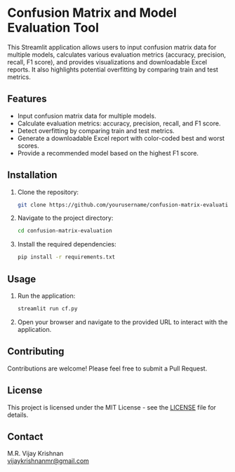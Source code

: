 
# Confusion Matrix and Model Evaluation Tool

This Streamlit application allows users to input confusion matrix data for multiple models, calculates various evaluation metrics (accuracy, precision, recall, F1 score), and provides visualizations and downloadable Excel reports. It also highlights potential overfitting by comparing train and test metrics.

## Features

- Input confusion matrix data for multiple models.
- Calculate evaluation metrics: accuracy, precision, recall, and F1 score.
- Detect overfitting by comparing train and test metrics.
- Generate a downloadable Excel report with color-coded best and worst scores.
- Provide a recommended model based on the highest F1 score.

## Installation

1. Clone the repository:
    ```sh
    git clone https://github.com/yourusername/confusion-matrix-evaluation.git
    ```
2. Navigate to the project directory:
    ```sh
    cd confusion-matrix-evaluation
    ```
3. Install the required dependencies:
    ```sh
    pip install -r requirements.txt
    ```

## Usage

1. Run the application:
    ```sh
    streamlit run cf.py
    ```
2. Open your browser and navigate to the provided URL to interact with the application.

## Contributing

Contributions are welcome! Please feel free to submit a Pull Request.

## License

This project is licensed under the MIT License - see the [LICENSE](LICENSE) file for details.

## Contact

M.R. Vijay Krishnan  
vijaykrishnanmr@gmail.com
